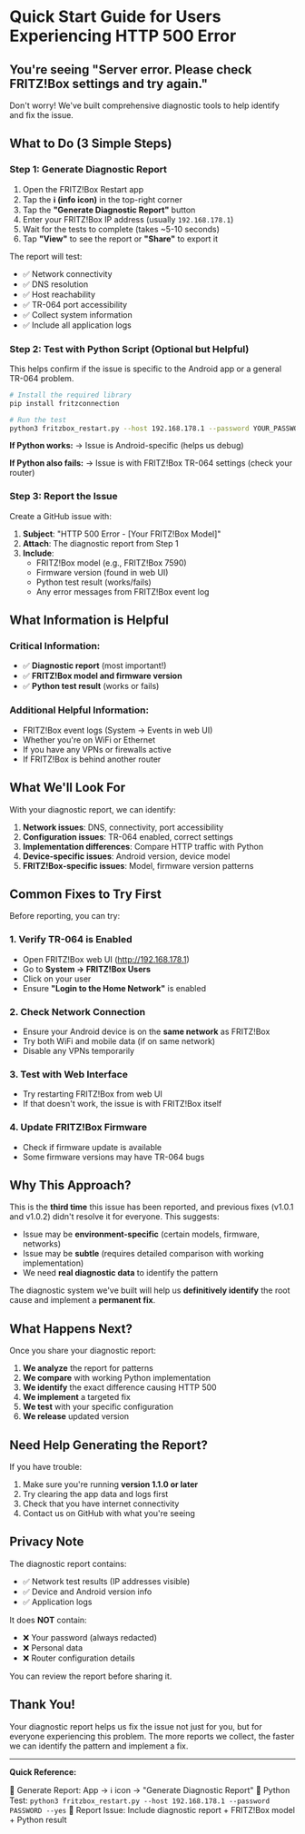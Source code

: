 # Quick Start Guide for Users Experiencing HTTP 500 Error

## You're seeing "Server error. Please check FRITZ!Box settings and try again."

Don't worry! We've built comprehensive diagnostic tools to help identify and fix the issue.

## What to Do (3 Simple Steps)

### Step 1: Generate Diagnostic Report

1. Open the FRITZ!Box Restart app
2. Tap the **ℹ️ (info icon)** in the top-right corner
3. Tap the **"Generate Diagnostic Report"** button
4. Enter your FRITZ!Box IP address (usually `192.168.178.1`)
5. Wait for the tests to complete (takes ~5-10 seconds)
6. Tap **"View"** to see the report or **"Share"** to export it

The report will test:
- ✅ Network connectivity
- ✅ DNS resolution
- ✅ Host reachability
- ✅ TR-064 port accessibility
- ✅ Collect system information
- ✅ Include all application logs

### Step 2: Test with Python Script (Optional but Helpful)

This helps confirm if the issue is specific to the Android app or a general TR-064 problem.

```bash
# Install the required library
pip install fritzconnection

# Run the test
python3 fritzbox_restart.py --host 192.168.178.1 --password YOUR_PASSWORD --yes
```

**If Python works:**
→ Issue is Android-specific (helps us debug)

**If Python also fails:**
→ Issue is with FRITZ!Box TR-064 settings (check your router)

### Step 3: Report the Issue

Create a GitHub issue with:

1. **Subject**: "HTTP 500 Error - [Your FRITZ!Box Model]"
2. **Attach**: The diagnostic report from Step 1
3. **Include**:
   - FRITZ!Box model (e.g., FRITZ!Box 7590)
   - Firmware version (found in web UI)
   - Python test result (works/fails)
   - Any error messages from FRITZ!Box event log

## What Information is Helpful

### Critical Information:
- ✅ **Diagnostic report** (most important!)
- ✅ **FRITZ!Box model and firmware version**
- ✅ **Python test result** (works or fails)

### Additional Helpful Information:
- FRITZ!Box event logs (System → Events in web UI)
- Whether you're on WiFi or Ethernet
- If you have any VPNs or firewalls active
- If FRITZ!Box is behind another router

## What We'll Look For

With your diagnostic report, we can identify:

1. **Network issues**: DNS, connectivity, port accessibility
2. **Configuration issues**: TR-064 enabled, correct settings
3. **Implementation differences**: Compare HTTP traffic with Python
4. **Device-specific issues**: Android version, device model
5. **FRITZ!Box-specific issues**: Model, firmware version patterns

## Common Fixes to Try First

Before reporting, you can try:

### 1. Verify TR-064 is Enabled
- Open FRITZ!Box web UI (http://192.168.178.1)
- Go to **System → FRITZ!Box Users**
- Click on your user
- Ensure **"Login to the Home Network"** is enabled

### 2. Check Network Connection
- Ensure your Android device is on the **same network** as FRITZ!Box
- Try both WiFi and mobile data (if on same network)
- Disable any VPNs temporarily

### 3. Test with Web Interface
- Try restarting FRITZ!Box from web UI
- If that doesn't work, the issue is with FRITZ!Box itself

### 4. Update FRITZ!Box Firmware
- Check if firmware update is available
- Some firmware versions may have TR-064 bugs

## Why This Approach?

This is the **third time** this issue has been reported, and previous fixes (v1.0.1 and v1.0.2) didn't resolve it for everyone. This suggests:

- Issue may be **environment-specific** (certain models, firmware, networks)
- Issue may be **subtle** (requires detailed comparison with working implementation)
- We need **real diagnostic data** to identify the pattern

The diagnostic system we've built will help us **definitively identify** the root cause and implement a **permanent fix**.

## What Happens Next?

Once you share your diagnostic report:

1. **We analyze** the report for patterns
2. **We compare** with working Python implementation
3. **We identify** the exact difference causing HTTP 500
4. **We implement** a targeted fix
5. **We test** with your specific configuration
6. **We release** updated version

## Need Help Generating the Report?

If you have trouble:

1. Make sure you're running **version 1.1.0 or later**
2. Try clearing the app data and logs first
3. Check that you have internet connectivity
4. Contact us on GitHub with what you're seeing

## Privacy Note

The diagnostic report contains:
- ✅ Network test results (IP addresses visible)
- ✅ Device and Android version info
- ✅ Application logs

It does **NOT** contain:
- ❌ Your password (always redacted)
- ❌ Personal data
- ❌ Router configuration details

You can review the report before sharing it.

## Thank You!

Your diagnostic report helps us fix the issue not just for you, but for everyone experiencing this problem. The more reports we collect, the faster we can identify the pattern and implement a fix.

---

**Quick Reference:**

📱 Generate Report: App → ℹ️ icon → "Generate Diagnostic Report"
🐍 Python Test: `python3 fritzbox_restart.py --host 192.168.178.1 --password PASSWORD --yes`
📝 Report Issue: Include diagnostic report + FRITZ!Box model + Python result
